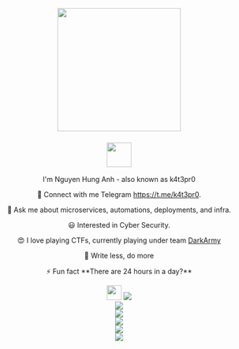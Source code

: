 <div align="center">
  <img src="https://github.com/k4t3pr0/k4t3pr0/blob/main/who_am_I__!_Black.png" width="250">
</div>

### <div align="center"><img src="https://media.giphy.com/media/v1.Y2lkPTc5MGI3NjExZndsbHBxb29jdDllejd4NjBhOTZmdXdsYXZpc2Z6cWd0cmY5dTh0OSZlcD12MV9pbnRlcm5hbF9naWZfYnlfaWQmY3Q9cw/3ohhwMDyS6rv3sB8yI/giphy.gif" width="50"></div>

<div align="center">
  <p>I'm Nguyen Hung Anh - also known as k4t3pr0</p>
  <p>📝 Connect with me Telegram <a href="https://t.me/k4t3pr0">https://t.me/k4t3pr0</a>.</p>
  <p>💬 Ask me about microservices, automations, deployments, and infra.</p>
  <p>😃 Interested in Cyber Security.</p>
  <p>😍 I love playing CTFs, currently playing under team <a href="https://github.com/DarkArmy-ctf">DarkArmy</a></p>
  <p>🦥 Write less, do more</p>
  <p>⚡ Fun fact **There are 24 hours in a day?**</p>
  <img src="https://media.giphy.com/media/xThtama8b8ZGtnMeuQ/giphy.gif" width="30">
  <img src="https://visitor-badge.laobi.icu/badge?page_id=k4t3pr0.k4t3pr0">
</div>

<div align="center">
  <img src="http://github-profile-summary-cards.vercel.app/api/cards/profile-details?username=k4t3pr0&theme=dark">
</div>

<div align="center">
  <img src="http://github-profile-summary-cards.vercel.app/api/cards/repos-per-language?username=k4t3pr0&theme=dark">
</div>

<div align="center">
  <img src="http://github-profile-summary-cards.vercel.app/api/cards/most-commit-language?username=k4t3pr0&theme=dark">
</div>

<div align="center">
  <img src="http://github-profile-summary-cards.vercel.app/api/cards/stats?username=k4t3pr0&theme=dark">
</div>

<div align="center">
  <img src="http://github-profile-summary-cards.vercel.app/api/cards/productive-time?username=k4t3pr0&theme=dark&utcOffset=8">
</div>
